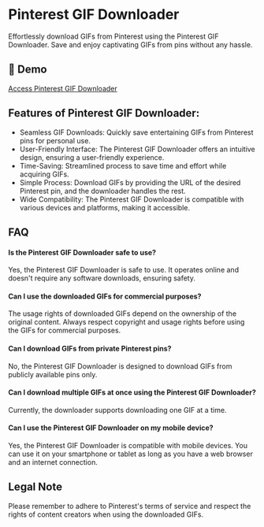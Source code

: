 # Pinterest GIF Downloader

Effortlessly download GIFs from Pinterest using the Pinterest GIF Downloader. Save and enjoy captivating GIFs from pins without any hassle.

## 🔗 Demo

[Access Pinterest GIF Downloader](https://imgpanda.com/pinterest-gif-downloader/)

## Features of Pinterest GIF Downloader:

- Seamless GIF Downloads: Quickly save entertaining GIFs from Pinterest pins for personal use.
- User-Friendly Interface: The Pinterest GIF Downloader offers an intuitive design, ensuring a user-friendly experience.
- Time-Saving: Streamlined process to save time and effort while acquiring GIFs.
- Simple Process: Download GIFs by providing the URL of the desired Pinterest pin, and the downloader handles the rest.
- Wide Compatibility: The Pinterest GIF Downloader is compatible with various devices and platforms, making it accessible.

## FAQ

#### Is the Pinterest GIF Downloader safe to use?

Yes, the Pinterest GIF Downloader is safe to use. It operates online and doesn't require any software downloads, ensuring safety.

#### Can I use the downloaded GIFs for commercial purposes?

The usage rights of downloaded GIFs depend on the ownership of the original content. Always respect copyright and usage rights before using the GIFs for commercial purposes.

#### Can I download GIFs from private Pinterest pins?

No, the Pinterest GIF Downloader is designed to download GIFs from publicly available pins only.

#### Can I download multiple GIFs at once using the Pinterest GIF Downloader?

Currently, the downloader supports downloading one GIF at a time.

#### Can I use the Pinterest GIF Downloader on my mobile device?

Yes, the Pinterest GIF Downloader is compatible with mobile devices. You can use it on your smartphone or tablet as long as you have a web browser and an internet connection.

## Legal Note

Please remember to adhere to Pinterest's terms of service and respect the rights of content creators when using the downloaded GIFs.
